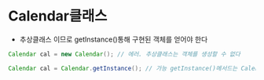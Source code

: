 # Calendar클래스
- 추상클래스 이므로 getInstance()통해 구현된 객체를 얻어야 한다
```java
Calendar cal = new Calendar(); // 에러. 추상클래스는 객체를 생성할 수 없다

Calendar cal = Calendar.getInstance(); // 가능 getInstance()메서드는 Calendar클래스를 구현한 클래스의 인스턴스를 반환한다. 
```